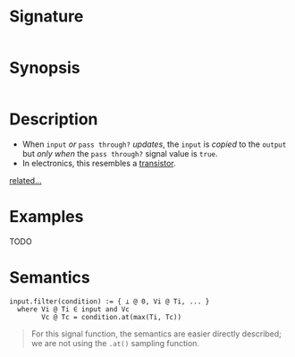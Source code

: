# Signature
```vikid-signature
```

# Synopsis
```vikid-synopsis
```

# Description
- When `input` _or_ `pass through?` _updates_, the `input` is _copied_ to the `output` but _only when_ the `pass through?` signal value is `true`.
- In electronics, this resembles a [transistor](https://en.wikipedia.org/wiki/Transistor).

[related...](http://reactivex.io/documentation/operators/filter.html)

# Examples

TODO

# Semantics

```pseudo
input.filter(condition) := { ⊥ @ 0, Vi @ Ti, ... } 
  where Vi @ Ti ∈ input and Vc
        Vc @ Tc = condition.at(max(Ti, Tc))
```

> For this signal function, the semantics are easier directly described; we are not using  the `.at()` sampling function.


